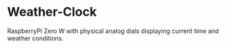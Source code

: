 # Weather-Clock

RaspberryPi Zero W with physical analog dials displaying current time and weather conditions.